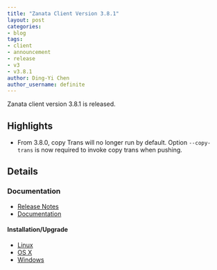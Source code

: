 ```yaml
---
title: "Zanata Client Version 3.8.1"
layout: post
categories:
- blog
tags:
- client
- announcement
- release
- v3
- v3.8.1
author: Ding-Yi Chen
author_username: definite
---
```


Zanata client version 3.8.1 is released.

## Highlights
* From 3.8.0, copy Trans will no longer run by default. 
  Option `--copy-trans` is now required to invoke copy trans when pushing.

## Details
### Documentation
* [Release Notes](http://docs.zanata.org/projects/zanata-client/en/release/release-notes/)
* [Documentation](http://docs.zanata.org/projects/zanata-client/en/release/)

#### Installation/Upgrade
* [Linux](http://docs.zanata.org/projects/zanata-client/en/release/installation/linux-installation/)
* [OS X](http://docs.zanata.org/projects/zanata-client/en/release/installation/osx-installation/)
* [Windows](http://docs.zanata.org/projects/zanata-client/en/release/installation/windows-installation/)


